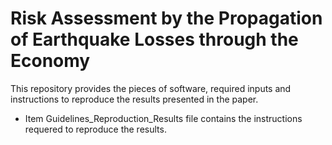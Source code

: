 # Risk Assessment by the Propagation of Earthquake Losses through the Economy

This repository provides the pieces of software, required inputs and instructions to reproduce the results presented in the paper.   

* Item Guidelines_Reproduction_Results file contains the instructions requered to reproduce the results.
